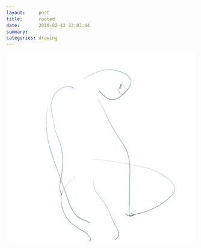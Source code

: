 ```yaml
---
layout:     post
title:      rooted
date:       2019-02-13 23:03:44
summary:    
categories: drawing
---
```

![rooted](/images/diary/rooted.png ".")
